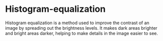 # Histogram-equalization

Histogram equalization is a method used to improve the contrast of an image by spreading out the brightness levels.
It makes dark areas brighter and bright areas darker, helping to make details in the image easier to see.
